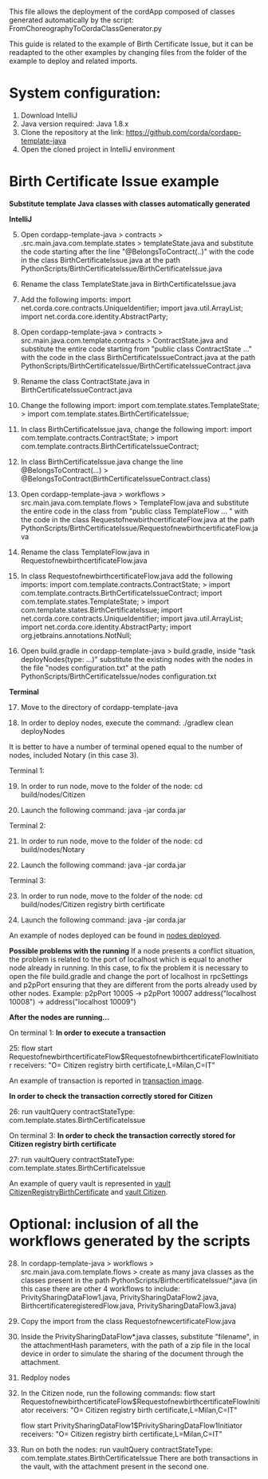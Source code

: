 This file allows the deployment of the cordApp composed of classes generated automatically by the script: FromChoreographyToCordaClassGenerator.py

This guide is related to the example of Birth Certificate Issue, but it can be readapted to the other examples by changing files from the folder of the example to deploy and related imports.

# System configuration:

1. Download IntelliJ
2. Java version required: Java 1.8.x  
3. Clone the repository at the link: https://github.com/corda/cordapp-template-java
4. Open the cloned project in IntelliJ environment

# Birth Certificate Issue example 

**Substitute template Java classes with classes automatically generated**

**IntelliJ**

5. Open cordapp-template-java > contracts > .src.main.java.com.template.states >  templateState.java 
  and substitute the code starting after the line "@BelongsToContract(..)" with the code in the class BirthCertificateIssue.java at the 
  path PythonScripts/BirthCertificateIssue/BirthCertificateIssue.java
  
6. Rename the class TemplateState.java in BirthCertificateIssue.java

7. Add the following imports: import net.corda.core.contracts.UniqueIdentifier; import java.util.ArrayList; import 
   net.corda.core.identity.AbstractParty;

8. Open cordapp-template-java > contracts > src.main.java.com.template.contracts > ContractState.java
   and substitute the entire code starting from "public class ContractState ..." with the code in the class 
   BirthCertificateIssueContract.java at the path PythonScripts/BirthCertificateIssue/BirthCertificateIssueContract.java

9. Rename the class ContractState.java in BirthCertificateIssueContract.java

10. Change the following import: import com.template.states.TemplateState; > import com.template.states.BirthCertificateIssue;

11. In class BirthCertificateIssue.java, change the following import:
   import com.template.contracts.ContractState; > import com.template.contracts.BirthCertificateIssueContract;

12. In class BirthCertificateIssue.java change the line @BelongsToContract(...) > @BelongsToContract(BirthCertificateIssueContract.class)

13. Open cordapp-template-java > workflows > src.main.java.com.template.flows > TemplateFlow.java
   and substitute the entire code in the class from "public class TemplateFlow ... " with the code in the class 
   RequestofnewbirthcertificateFlow.java at the path PythonScripts/BirthCertificateIssue/RequestofnewbirthcertificateFlow.java

14. Rename the class TemplateFlow.java in RequestofnewbirthcertificateFlow.java

15. In class RequestofnewbirthcertificateFlow.java add the following imports:
    import com.template.contracts.ContractState; > import com.template.contracts.BirthCertificateIssueContract;
    import com.template.states.TemplateState; > import com.template.states.BirthCertificateIssue;
    import net.corda.core.contracts.UniqueIdentifier;
    import java.util.ArrayList;
    import net.corda.core.identity.AbstractParty;
    import org.jetbrains.annotations.NotNull;

16. Open build.gradle in cordapp-template-java > build.gradle, inside "task deployNodes(type: ...)" substitute the existing nodes with the nodes in the file "nodes configuration.txt" at the path PythonScripts/BirthCertificateIssue/nodes configuration.txt

**Terminal**

17. Move to the directory of cordapp-template-java

18. In order to deploy nodes, execute the command: ./gradlew clean deployNodes

It is better to have a number of terminal opened equal to the number of nodes, included Notary (in this case 3).

Terminal 1: 

19. In order to run node, move to the folder of the node: cd build/nodes/Citizen

20. Launch the following command: java -jar corda.jar

Terminal 2: 

21. In order to run node, move to the folder of the node: cd build/nodes/Notary

22. Launch the following command: java -jar corda.jar

Terminal 3: 

23. In order to run node, move to the folder of the node: cd build/nodes/Citizen registry birth certificate

24. Launch the following command: java -jar corda.jar

An example of nodes deployed can be found in [nodes deployed](https://github.com/alessandrodirenzo/Thesis_DiRenzo_Corda_project/blob/main/Diagrams%20images/CorDapp%20screens/Birth_Certificate_issue_DeployNodes.png).

**Possible problems with the running**
If a node presents a conflict situation, the problem is related to the port of localhost which is equal to another node already in running. In this case, to fix the problem it is necessary to open the file build.gradle and change the port of localhost in rpcSettings and p2pPort ensuring that they are different from the ports already used by other nodes. 
Example: p2pPort 10005 -> p2pPort 10007 
         address("localhost 10008") -> address("localhost 10009")

**After the nodes are running...**

On terminal 1:
**In order to execute a transaction**

 25: flow start RequestofnewbirthcertificateFlow$RequestofnewbirthcertificateFlowInitiator receivers: "O= Citizen registry birth certificate,L=Milan,C=IT"

 An example of transaction is reported in [transaction image](https://github.com/alessandrodirenzo/Thesis_DiRenzo_Corda_project/blob/main/Diagrams%20images/CorDapp%20screens/Birth_Certificate_issue_TransactionCitizen.png).

**In order to check the transaction correctly stored for Citizen**

 26: run vaultQuery contractStateType: com.template.states.BirthCertificateIssue

On terminal 3:
**In order to check the transaction correctly stored for Citizen registry birth certificate**

 27: run vaultQuery contractStateType: com.template.states.BirthCertificateIssue

 An example of query vault is represented in [vault CitizenRegistryBirthCertificate](https://github.com/alessandrodirenzo/Thesis_DiRenzo_Corda_project/blob/main/Diagrams%20images/CorDapp%20screens/Birth_Certificate_Issue_QueryVaultCitizenRegistryBirthCertificate.png) and [vault Citizen](https://github.com/alessandrodirenzo/Thesis_DiRenzo_Corda_project/blob/main/Diagrams%20images/CorDapp%20screens/Birth_Certificate_Issue_QueryVaultCitizen.png).

# Optional: inclusion of all the workflows generated by the scripts

28.  In cordapp-template-java > workflows > src.main.java.com.template.flows >
     create as many java classes as the classes present in the path PythonScripts/BirthcertificateIssue/*.java (in this case there are 
     other 4 workflows to include: PrivitySharingDataFlow1.java, PrivitySharingDataFlow2.java, BirthcertificateregisteredFlow.java, 
     PrivitySharingDataFlow3.java)

29.  Copy the import from the class RequestofnewcertificateFlow.java

30.  Inside the PrivitySharingDataFlow*.java classes, substitute "filename", in the attachmentHash parameters, with the path of a zip 
     file in the local device in order to simulate the sharing of the document through the attachment.

31. Redploy nodes

32. In the Citizen node, run the following commands:
    flow start RequestofnewbirthcertificateFlow$RequestofnewbirthcertificateFlowInitiator receivers: "O= Citizen registry birth 
    certificate,L=Milan,C=IT"

    flow start PrivitySharingDataFlow1$PrivitySharingDataFlow1Initiator receivers: "O= Citizen registry birth 
    certificate,L=Milan,C=IT"

33. Run on both the nodes: run vaultQuery contractStateType: com.template.states.BirthCertificateIssue
    There are both transactions in the vault, with the attachment present in the second one.
    
